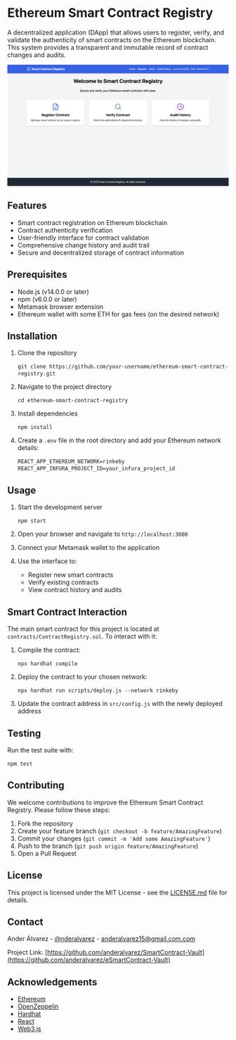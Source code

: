 # Ethereum Smart Contract Registry

A decentralized application (DApp) that allows users to register, verify, and validate the authenticity of smart contracts on the Ethereum blockchain. This system provides a transparent and immutable record of contract changes and audits.

![Smart Contract Registry Interface](smart-contract-registry-interface.png)

## Features

- Smart contract registration on Ethereum blockchain
- Contract authenticity verification
- User-friendly interface for contract validation
- Comprehensive change history and audit trail
- Secure and decentralized storage of contract information

## Prerequisites

- Node.js (v14.0.0 or later)
- npm (v6.0.0 or later)
- Metamask browser extension
- Ethereum wallet with some ETH for gas fees (on the desired network)

## Installation

1. Clone the repository
   ```
   git clone https://github.com/your-username/ethereum-smart-contract-registry.git
   ```
2. Navigate to the project directory
   ```
   cd ethereum-smart-contract-registry
   ```
3. Install dependencies
   ```
   npm install
   ```
4. Create a `.env` file in the root directory and add your Ethereum network details:
   ```
   REACT_APP_ETHEREUM_NETWORK=rinkeby
   REACT_APP_INFURA_PROJECT_ID=your_infura_project_id
   ```

## Usage

1. Start the development server
   ```
   npm start
   ```
2. Open your browser and navigate to `http://localhost:3000`

3. Connect your Metamask wallet to the application

4. Use the interface to:
   - Register new smart contracts
   - Verify existing contracts
   - View contract history and audits

## Smart Contract Interaction

The main smart contract for this project is located at `contracts/ContractRegistry.sol`. To interact with it:

1. Compile the contract:
   ```
   npx hardhat compile
   ```
2. Deploy the contract to your chosen network:
   ```
   npx hardhat run scripts/deploy.js --network rinkeby
   ```
3. Update the contract address in `src/config.js` with the newly deployed address

## Testing

Run the test suite with:

```
npm test
```

## Contributing

We welcome contributions to improve the Ethereum Smart Contract Registry. Please follow these steps:

1. Fork the repository
2. Create your feature branch (`git checkout -b feature/AmazingFeature`)
3. Commit your changes (`git commit -m 'Add some AmazingFeature'`)
4. Push to the branch (`git push origin feature/AmazingFeature`)
5. Open a Pull Request

## License

This project is licensed under the MIT License - see the [LICENSE.md](LICENSE.md) file for details.

## Contact

Ander Álvarez - [@nderalvarez](https://twitter.com/nderalvarez) - anderalvarez15@gmail.com.com

Project Link: [https://github.com/anderalvarez/SmartContract-Vault](https://github.com/anderalvarez/eSmartContract-Vault)

## Acknowledgements

- [Ethereum](https://ethereum.org/)
- [OpenZeppelin](https://openzeppelin.com/)
- [Hardhat](https://hardhat.org/)
- [React](https://reactjs.org/)
- [Web3.js](https://web3js.readthedocs.io/)
